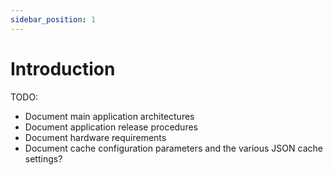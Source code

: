 ```yaml
---
sidebar_position: 1
---
```


# Introduction

TODO:
- Document main application architectures
- Document application release procedures
- Document hardware requirements
- Document cache configuration parameters and the various JSON cache settings?
